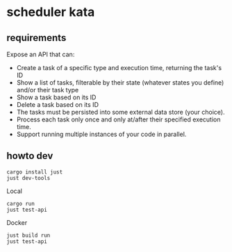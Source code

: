 # scheduler kata

## requirements

Expose an API that can:
* Create a task of a specific type and execution time, returning the task's ID
* Show a list of tasks, filterable by their state (whatever states you define) and/or their task type
* Show a task based on its ID
* Delete a task based on its ID
* The tasks must be persisted into some external data store (your choice).
* Process each task only once and only at/after their specified execution time.
* Support running multiple instances of your code in parallel.

## howto dev

```console
cargo install just
just dev-tools
```

Local
```console
cargo run
just test-api
```

Docker
```console
just build run
just test-api
```
